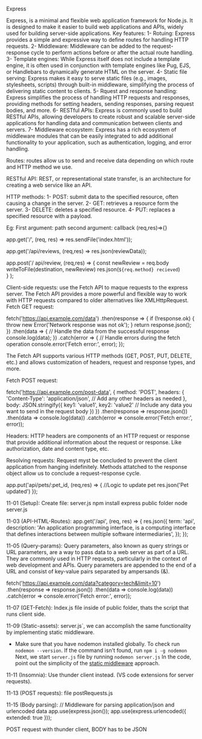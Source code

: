 Express

Express, is a minimal and flexible web application framework for Node.js. It is designed to make it easier to build web applications and APIs, widely used for building server-side applications.
Key features:
1- Rotuing: Express provides a simple and expressive way to define routes for handling HTTP requests.
2- Middleware: Middleware can be added to the request-response cycle to perform actions before or after the actual route handling.
3- Template engines:  While Express itself does not include a template engine, it is often used in conjunction with template engines like Pug, EJS, or Handlebars to dynamically generate HTML on the server.
4- Static file serving: Express makes it easy to serve static files (e.g., images, stylesheets, scripts) through built-in middleware, simplifying the process of delivering static content to clients.
5- Rquest and response handling: Express simplifies the process of handling HTTP requests and responses, providing methods for setting headers, sending responses, parsing request bodies, and more.
6- RESTful APIs: Express is commonly used to build RESTful APIs, allowing developers to create robust and scalable server-side applications for handling data and communication between clients and servers.
7- Middleware ecosystem:  Express has a rich ecosystem of middleware modules that can be easily integrated to add additional functionality to your application, such as authentication, logging, and error handling.

Routes: routes allow us to send and receive data depending on which route and HTTP method we use.

RESTful API: REST, or representational state transfer, is an architecture for creating a web service like an API.

HTTP methods: 
1- POST: submit data to the specified resource, often causing a change in the server.
2- GET: retrieves a resource form the server.
3- DELETE: deletes a specified resource. 
4- PUT: replaces a specified resource with a payload. 

Eg: 
First argument: path
second argument: callback (req,res)=>{}

app.get('/', (req, res) => 
res.sendFile('index.html'));

app.get('/api/reviews, (req,res) =>
res.json(reviewData));

app.post('/ api/review, (req,res) => 
    {
        const newReview = req.body
        writeToFile(destination, newReview)
        res.json(`${req.method} recieved`)   
    }
);

Client-side requests: use the Fetch API to maque requests to the express server.
The Fetch API provides a more powerful and flexible way to work with HTTP requests compared to older alternatives like XMLHttpRequest.
Fetch GET request:

fetch('https://api.example.com/data')
  .then(response => {
    if (!response.ok) {
      throw new Error('Network response was not ok');
    }
    return response.json();
  })
  .then(data => {
    // Handle the data from the successful response
    console.log(data);
  })
  .catch(error => {
    // Handle errors during the fetch operation
    console.error('Fetch error:', error);
  });

The Fetch API supports various HTTP methods (GET, POST, PUT, DELETE, etc.) and allows customization of headers, request and response types, and more.

Fetch POST request: 

fetch('https://api.example.com/post-data', {
  method: 'POST',
  headers: {
    'Content-Type': 'application/json',
    // Add any other headers as needed
  },
  body: JSON.stringify({
    key1: 'value1',
    key2: 'value2'
    // Include any data you want to send in the request body
  })
})
  .then(response => response.json())
  .then(data => console.log(data))
  .catch(error => console.error('Fetch error:', error));

Headers: HTTP headers are components of an HTTP request or response that provide additional information about the request or response.
Like authorization, date and content type, etc. 

Resolving requests: 
Request myst be concluded to prevent the client application from hanging indefinitely. 
Methods attatched to the response object allow us to conclude a request-response cycle. 

app.put('api/pets/:pet_id, (req,res) => {
    //Logic to update pet
    res.json('Pet updated')
});

11-01 (Setup):
Create file: server.js
npm install express
public folder
node server.js

11-03 (API-HTML-Routes):
app.get('/api', (req, res) => {
  res.json({
    term: 'api',
    description:
      'An application programming interface, is a computing interface that defines interactions between multiple software intermediaries',
  });
});

11-05 (Query-params):
Query parameters, also known as query strings or URL parameters, are a way to pass data to a web server as part of a URL. They are commonly used in HTTP requests, particularly in the context of web development and APIs.
Query parameters are appended to the end of a URL and consist of key-value pairs separated by ampersands (&). 

fetch('https://api.example.com/data?category=tech&limit=10')
  .then(response => response.json())
  .then(data => console.log(data))
  .catch(error => console.error('Fetch error:', error));

11-07 (GET-Fetch):
Index.js file inside of public folder, thats the script that runs client side. 

11-09 (Static-assets):
server.js`, we can accomplish the same functionality by implementing static middleware.
* Make sure that you have nodemon installed globally. To check run `nodemon --version`. If the command isn't found, run `npm i -g nodemon`
Next, we start `server.js` file by running `nodemon server.js`
In the code, point out the simplicity of the [static middleware](http://expressjs.com/en/4x/api.html#express.static) approach.

11-11 (Insomnia):
Use thunder client instead. (VS code extensions for server requests).

11-13 (POST requests):
file postRequests.js

11-15 (Body parsing):
// Middleware for parsing application/json and urlencoded data
app.use(express.json());
app.use(express.urlencoded({ extended: true }));

POST request with thunder client, BODY has to be JSON
